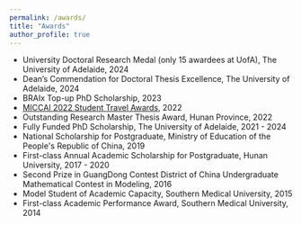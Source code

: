 ```yaml
---
permalink: /awards/
title: "Awards"
author_profile: true
---
```

* University Doctoral Research Medal (only 15 awardees at UofA), The University of Adelaide, 2024
* Dean’s Commendation for Doctoral Thesis Excellence, The University of Adelaide, 2024 
* BRAIx Top-up PhD Scholarship, 2023 
* <a href="https://conferences.miccai.org/2022/en/MICCAI-2022-STUDENT-TRAVEL-AWARDS.html" target="_blank"> MICCAI 2022 Student Travel Awards</a>, 2022 
* Outstanding Research Master Thesis Award, Hunan Province, 2022 
* Fully Funded PhD Scholarship, The University of Adelaide, 2021 - 2024
* National Scholarship for Postgraduate, Ministry of Education of the People's Republic of China, 2019   
* First-class Annual Academic Scholarship for Postgraduate, Hunan University, 2017 - 2020
* Second Prize in GuangDong Contest District of China Undergraduate Mathematical Contest in Modeling, 2016
* Model Student of Academic Capacity, Southern Medical University, 2015
*	First-class Academic Performance Award, Southern Medical University, 2014    

